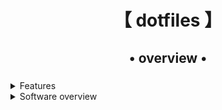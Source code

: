 <div align="center">
    <h1>【 dotfiles 】</h1>
    <h3></h3>
</div>

<div align="center">
    <h2>• overview •</h2>
    <h3></h3>
</div>


 <details> 
  <summary>Features</summary>
     
  - **USE="-*"**: build software minimal as possible
</details>

<details>
  <summary>Software overview</summary>


  | Software | Purpose |
  | ------------- | ------------- |
  | [Hyprland](https://github.com/hyprwm/hyprland) | A wayland compositor |
  | [Firefox](https://www.mozilla.org/de/firefox/) | Web browser |
  | [Thunderbird](https://www.thunderbird.net/) | Mail and Calendar |
  | [Keepassxc](https://keepassxc.org/) | Password Manager |
</details>
